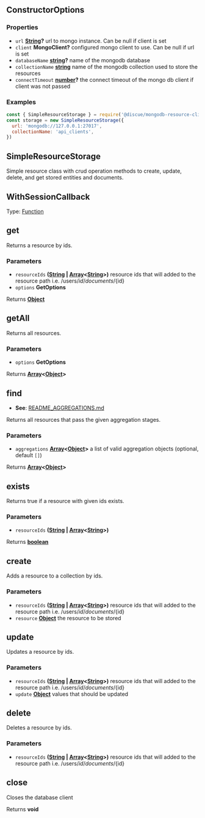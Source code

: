 <!-- Generated by documentation.js. Update this documentation by updating the source code. -->

## ConstructorOptions

### Properties

*   `url` **[String][1]?** url to mongo instance. Can be null if client is set
*   `client` **MongoClient?** configured mongo client to use. Can be null if url is set
*   `databaseName` **[string][1]?** name of the mongodb database
*   `collectionName` **[string][1]** name of the mongodb collection used to store the resources
*   `connectTimeout` **[number][2]?** the connect timeout of the mongo db client if client was not passed

### Examples

```javascript
const { SimpleResourceStorage } = require('@discue/mongodb-resource-client')
const storage = new SimpleResourceStorage({
  url: 'mongodb://127.0.0.1:27017',
  collectionName: 'api_clients',
})
```

## SimpleResourceStorage

Simple resource class with crud operation methods to create, update, delete, and
get stored entities and documents.

## WithSessionCallback

Type: [Function][3]

## get

Returns a resource by ids.

### Parameters

*   `resourceIds` **([String][1] | [Array][4]<[String][1]>)** resource ids that will added to the resource path i.e. /users/${id}/documents/${id}
*   `options` **GetOptions**&#x20;

Returns **[Object][5]**&#x20;

## getAll

Returns all resources.

### Parameters

*   `options` **GetOptions**&#x20;

Returns **[Array][4]<[Object][5]>**&#x20;

## find

*   **See**: [README\_AGGREGATIONS.md][6]

Returns all resources that pass the given aggregation stages.

### Parameters

*   `aggregations` **[Array][4]<[Object][5]>** a list of valid aggregation objects (optional, default `[]`)

Returns **[Array][4]<[Object][5]>**&#x20;

## exists

Returns true if a resource with given ids exists.

### Parameters

*   `resourceIds` **([String][1] | [Array][4]<[String][1]>)**&#x20;

Returns **[boolean][7]**&#x20;

## create

Adds a resource to a collection by ids.

### Parameters

*   `resourceIds` **([String][1] | [Array][4]<[String][1]>)** resource ids that will added to the resource path i.e. /users/${id}/documents/${id}
*   `resource` **[Object][5]** the resource to be stored

## update

Updates a resource by ids.

### Parameters

*   `resourceIds` **([String][1] | [Array][4]<[String][1]>)** resource ids that will added to the resource path i.e. /users/${id}/documents/${id}
*   `update` **[Object][5]** values that should be updated

## delete

Deletes a resource by ids.

### Parameters

*   `resourceIds` **([String][1] | [Array][4]<[String][1]>)** resource ids that will added to the resource path i.e. /users/${id}/documents/${id}

## close

Closes the database client

Returns **void**&#x20;

[1]: https://developer.mozilla.org/docs/Web/JavaScript/Reference/Global_Objects/String

[2]: https://developer.mozilla.org/docs/Web/JavaScript/Reference/Global_Objects/Number

[3]: https://developer.mozilla.org/docs/Web/JavaScript/Reference/Statements/function

[4]: https://developer.mozilla.org/docs/Web/JavaScript/Reference/Global_Objects/Array

[5]: https://developer.mozilla.org/docs/Web/JavaScript/Reference/Global_Objects/Object

[6]: README_AGGREGATIONS.md

[7]: https://developer.mozilla.org/docs/Web/JavaScript/Reference/Global_Objects/Boolean
